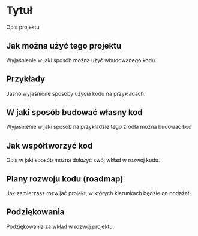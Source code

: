 # Tytuł
Opis projektu

## Jak można użyć tego projektu
Wyjaśnienie w jaki sposób można użyć wbudowanego kodu.

## Przykłady
Jasno wyjaśnione sposoby użycia kodu na przykładach.

## W jaki sposób budować własny kod
Wyjaśnienie w jaki sposób na przykładzie tego źródła można budować kod

## Jak współtworzyć kod
Opis w jaki sposób można dołożyć swój wkład w rozwój kodu.

## Plany rozwoju kodu (roadmap)
Jak zamierzasz rozwijać projekt, w których kierunkach będzie on podążał.

## Podziękowania
Podziękowania za wkład w rozwój projektu.